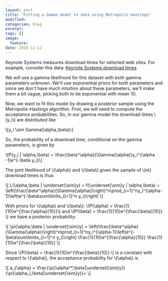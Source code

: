 ```yaml
---
layout: post
title: "Fitting a Gamma model to data using Metropolis Hastings"
modified:
categories: blog
excerpt:
tags: []
image:
  feature:
date: 2015-12-12
---
```


Keynote Systems measures download times for selected web sites.  For example, consider this data: [Keynote Systems download times](http://www.keynote.com/keynote_competitive_research/performance_indices/business_index/business.html)

We will use a gamma likelihood for this dataset with both gamma parameters unknown.  We'll use exponential priors for both parameters and since we don't have much intuition about these parameters, we'll make them a bit vague, picking both to be exponential with mean 10.  

Now, we want to fit this model by drawing a posterior sample using the Metropolis-Hastings algorithm.  First, we will need to compute the acceptance probabilities.  So, in our gamma model the download times \\(y_i\\) are distributed like

\\[y_i \sim Gamma(\alpha,\beta)\\]

So, the probability of a download time, conditional on the gamma parameters, is given by

\\[P(y_i \| \alpha,\beta) = \frac{\beta^\alpha}{\Gamma(\alpha)}y_i^{\alpha -1}e^{-\beta y_i}\\]

The joint likelihood of \\(\alpha\\) and \\(\beta\\) given the sample of \\(n\\) download times is thus

\\[
L(\alpha,\beta \| \underset{\sim}y) = f(\underset{\sim}y \| \alpha,\beta) = \left(\frac{\beta^\alpha}{\Gamma(\alpha)}\right)^n\prod_{i=1}^ny_i^{\alpha-1}\left(e^{-\beta\sum\limits_{i=1}^n y_i}\right)
\\]

With priors for \\(\alpha\\) and \\(\beta\\):  \\(P(\alpha) = \frac{1}{10}e^{\frac{\alpha}{10}}\\) and \\(P(\beta) = \frac{1}{10}e^{\frac{\beta}{10}} \\) we have a posterior probability:

\\[
\pi(\alpha,\beta \| \underset{\sim}y) = \left(\frac{\beta^\alpha}{\Gamma(\alpha)}\right)^n\prod_{i=1}^ny_i^{\alpha-1}\left(e^{-\beta\sum\limits_{i=1}^n y_i}\right) \frac{1}{10}e^{\frac{\alpha}{10}} \frac{1}{10}e^{\frac{\beta}{10}}
\\]

Since  \\(P(\beta) = \frac{1}{10}e^{\frac{\beta}{10}} \\)  is a constant with respect to \\(\alpha\\), the acceptance probability for \\(\alpha\\) is

\\[
a_{\alpha} = \frac{\pi(\alpha^*,\beta|\underset{\sim}y)}{\pi(\alpha_i,\beta\|\underset{\sim}y)}=
\\]